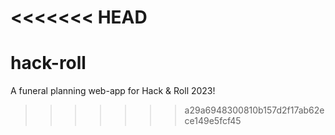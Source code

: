 <<<<<<< HEAD
=======
# hack-roll


A funeral planning web-app for Hack & Roll 2023!
>>>>>>> a29a6948300810b157d2f17ab62ece149e5fcf45
